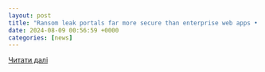 ```yaml
---
layout: post
title: "Ransom leak portals far more secure than enterprise web apps • The Register"
date: 2024-08-09 00:56:59 +0000
categories: [news]
---
```


[Читати далі](https://www.theregister.com/2024/08/08/ransomware_groups_are_better_at/)

